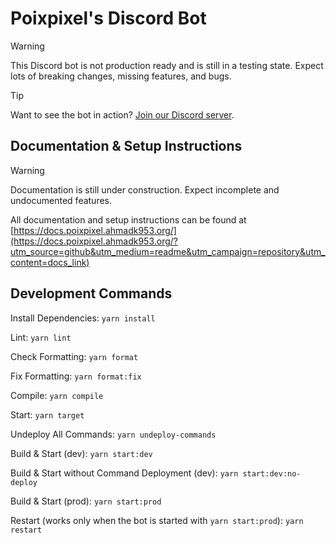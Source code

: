 # Poixpixel's Discord Bot

> [!WARNING]
> This Discord bot is not production ready and is still in a testing state. Expect lots of breaking changes, missing features, and bugs.

> [!TIP]
> Want to see the bot in action? [Join our Discord server](https://discord.gg/KRTGjxx7gY).

## Documentation & Setup Instructions

> [!WARNING]
> Documentation is still under construction. Expect incomplete and undocumented features.

All documentation and setup instructions can be found at [https://docs.poixpixel.ahmadk953.org/](https://docs.poixpixel.ahmadk953.org/?utm_source=github&utm_medium=readme&utm_campaign=repository&utm_content=docs_link)

## Development Commands

Install Dependencies: ``yarn install``

Lint: ``yarn lint``

Check Formatting: ``yarn format``

Fix Formatting: ``yarn format:fix``

Compile: ``yarn compile``

Start: ``yarn target``

Undeploy All Commands: ``yarn undeploy-commands``

Build & Start (dev): ``yarn start:dev``

Build & Start without Command Deployment (dev): ``yarn start:dev:no-deploy``

Build & Start (prod): ``yarn start:prod``

Restart (works only when the bot is started with ``yarn start:prod``): ``yarn restart``
